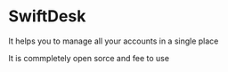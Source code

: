 # SwiftDesk

It helps you to manage all your accounts in a single place

It is commpletely open sorce and fee to use
